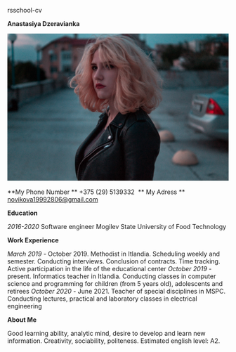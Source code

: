 rsschool-cv

**Anastasiya Dzeravianka**

![Это опциональный alt-текст](/photo.jpeg)

**My Phone Number ** +375 (29) 5139332  
** My Adress ** novikova19992806@gmail.com

**Education**

*2016-2020* Software engineer Mogilev State University of Food Technology


**Work Experience**

*March 2019* - October 2019. Methodist in Itlandia. Scheduling weekly and semester. Conducting interviews. Conclusion of contracts. Time tracking. Active participation in the life of the educational center
*October 2019* - present. Informatics teacher in Itlandia. Conducting classes in computer science and programming for children (from 5 years old), adolescents and retirees
 *October 2020* - June 2021. Teacher of special disciplines in MSPC. Сonducting lectures, practical and laboratory classes in electrical engineering
 
**About Me**

Good learning ability, analytic mind, desire to develop and learn new information. Creativity, sociability, politeness. Estimated english level: A2.